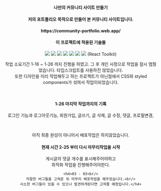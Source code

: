 <div align="center">
  <h4>나만의 커뮤니티 사이트 만들기<h4>
  
  <p>저의 포트폴리오 목적으로 만들어 본 커뮤니티 사이트입니다. </p>
  
  <h4>https://community-portfolio.web.app/</h4>
  
  <h4>이 프로젝트에 적용된 기술들</h4>
  <img src="https://img.shields.io/badge/HTML5-E34F26?style=flat&logo=HTML5&logoColor=white" />
  <img src="https://img.shields.io/badge/CSS3-1572B6?style=flat&logo=CSS3&logoColor=white" />
  <img src="https://img.shields.io/badge/Javascript-F7DF1E?style=flat&logo=Javascript&logoColor=white" />
  <img src="https://img.shields.io/badge/React-61DAFB?style=flat&logo=React&logoColor=white" />
  <img src="https://img.shields.io/badge/Firebase-FFCA28?style=flat&logo=Firebase&logoColor=white" />
  <img src="https://img.shields.io/badge/ReactRouter-CA4245?style=flat&logo=ReactRouter&logoColor=white" />
  <img src="https://img.shields.io/badge/Redux-764ABC?style=flat&logo=Redux&logoColor=white" /> (React Toolkit)
  
  <p>작업 소요기간 1-16 ~ 1-26 까지 진행을 하였고. 그 후 개인 사정으로 작업을 잠시 멈췄었습니다.
  타입스크립트를 사용하진 않았습니다. <br/>또한 디자인을 미리 작업해두고 하는 프로젝트가 아닌점에서 CSS와 styled components가 섞여서 작업이되었습니다.</p><br/>
  
  <h4>1-26 마지막 작업까지의 기록</h4>
  <p>로그인 기능과 로그아웃기능, 회원가입, 글쓰기, 글 삭제, 글 수정, 댓글, 프로필변경,</p><br/>
  <p>아직 최종 완성이 아니어서 배포작업은 하지않았습니다.</p>
  
  <h4>현재 시간 2-25 부터 다시 마무리작업을 시작</h4>
    <p>게시글의 댓글 개수를 표시해주어야하고 <br/>
    최적화 작업을 진행해주어야한다.</p>
    
    <h4>03 - 03<br/>
    자잘한 버그들을 고쳐준 뒤 마무리 배포작업을 해주었습니다.<br/>
    사소한 버그들이 있을 수 있으나 발견하게된다면 고쳐줄 예정입니다.</h4>
</div>
